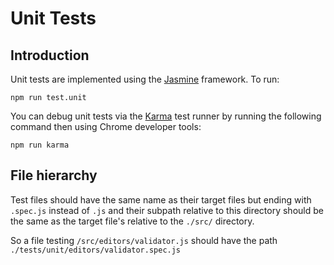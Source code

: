 # Unit Tests

## Introduction

Unit tests are implemented using the [Jasmine](https://jasmine.github.io/) framework. To run:
```
npm run test.unit
```

You can debug unit tests via the [Karma](https://karma-runner.github.io/latest/index.html) test runner by running the following command then using Chrome developer tools:
```
npm run karma
```

## File hierarchy

Test files should have the same name as their target files but ending with `.spec.js` instead of `.js` and their subpath relative to this directory should be the same as the target file's relative to the `./src/` directory.

So a file testing `/src/editors/validator.js` should have the path `./tests/unit/editors/validator.spec.js`
